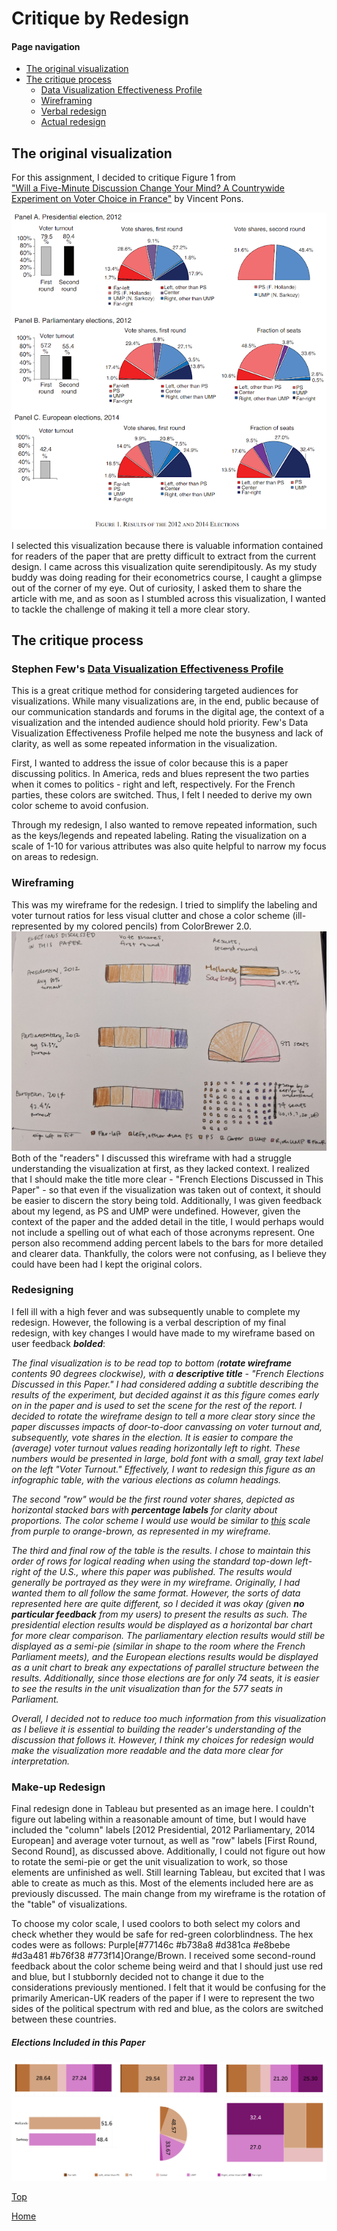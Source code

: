 # Critique by Redesign
#### Page navigation
* [The original visualization](/TSWDPortfolio/critique2.html#the-original-visualization)
* [The critique process](/TSWDPortfolio/critique2.html#the-critique-process)
   * [Data Visualization Effectiveness Profile](/TSWDPortfolio/critique2.html#stephen-fews-data-visualization-effectiveness-profile)
   * [Wireframing](/TSWDPortfolio/critique2.html#wireframing)
   * [Verbal redesign](/TSWDPortfolio/critique2.html#redesigning)
   * [Actual redesign](/TSWDPortfolio/critique2.html#make-up-redesigning)

## The original visualization
For this assignment, I decided to critique Figure 1 from  
["Will a Five-Minute Discussion Change Your Mind? A Countrywide Experiment on Voter Choice in France"](https://www.hbs.edu/faculty/Publication%20Files/aer.20160524.compressed_421e1937-b6c3-46de-ab46-03c207264cf6.pdf) by Vincent Pons.

![Figure 1. Results of the 2012 and 2014 Elections](/figure1.png)

I selected this visualization because there is valuable information contained for readers of the paper that are pretty difficult to extract from the current design. I came across this visualization quite serendipitously. As my study buddy was doing reading for their econometrics course, I caught a glimpse out of the corner of my eye. Out of curiosity, I asked them to share the article with me, and as soon as I stumbled across this visualization, I wanted to tackle the challenge of making it tell a more clear story.


## The critique process
### Stephen Few's [Data Visualization Effectiveness Profile](http://www.perceptualedge.com/articles/visual_business_intelligence/data_visualization_effectiveness_profile.pdf)

This is a great critique method for considering targeted audiences for visualizations. While many visualizations are, in the end, public because of our communication standards and forums in the digital age, the context of a visualization and the intended audience should hold priority. Few's Data Visualization Effectiveness Profile helped me note the busyness and lack of clarity, as well as some repeated information in the visualization. 

First, I wanted to address the issue of color because this is a paper discussing politics. In America, reds and blues represent the two parties when it comes to politics - right and left, respectively. For the French parties, these colors are switched. Thus, I felt I needed to derive my own color scheme to avoid confusion.

Through my redesign, I also wanted to remove repeated information, such as the keys/legends and repeated labeling. Rating the visualization on a scale of 1-10 for various attributes was also quite helpful to narrow my focus on areas to redesign.


### Wireframing
This was my wireframe for the redesign. I tried to simplify the labeling and voter turnout ratios for less visual clutter and chose a color scheme (ill-represented by my colored pencils) from ColorBrewer 2.0. 
![Redesign Wireframe](/IMG_20191110_220249.jpg)
Both of the "readers" I discussed this wireframe with had a struggle understanding the visualization at first, as they lacked context. I realized that I should make the title more clear - "French Elections Discussed in This Paper" - so that even if the visualization was taken out of context, it should be easier to discern the story being told. Additionally, I was given feedback about my legend, as PS and UMP were undefined. However, given the context of the paper and the added detail in the title, I would perhaps would not include a spelling out of what each of those acronyms represent. One person also recommend adding percent labels to the bars for more detailed and clearer data. Thankfully, the colors were not confusing, as I believe they could have been had I kept the original colors.


### Redesigning
I fell ill with a high fever and was subsequently unable to complete my redesign. However, the following is a verbal description of my final redesign, with key changes I would have made to my wireframe based on user feedback **_bolded_**:

_The final visualization is to be read top to bottom (**rotate wireframe** contents 90 degrees clockwise), with a **descriptive title** - "French Elections Discussed in this Paper." I had considered adding a subtitle describing the results of the experiment, but decided against it as this figure comes early on in the paper and is used to set the scene for the rest of the report. I decided to rotate the wireframe design to tell a more clear story since the paper discusses impacts of door-to-door canvassing on voter turnout and, subsequently, vote shares in the election. It is easier to compare the (average) voter turnout values reading horizontally left to right. These numbers would be presented in large, bold font with a small, gray text label on the left "Voter Turnout." Effectively, I want to redesign this figure as an infographic table, with the various elections as column headings._

_The second "row" would be the first round voter shares, depicted as horizontal stacked bars with **percentage labels** for clarity about proportions. The color scheme I would use would be similar to [this](http://colorbrewer2.org/?type=diverging&scheme=PuOr&n=7) scale from purple to orange-brown, as represented in my wireframe._

_The third and final row of the table is the results. I chose to maintain this order of rows for logical reading when using the standard top-down left-right of the U.S., where this paper was published. The results would generally be portrayed as they were in my wireframe. Originally, I had wanted them to all follow the same format. However, the sorts of data represented here are quite different, so I decided it was okay (given **no particular feedback** from my users) to present the results as such. The presidential election results would be displayed as a horizontal bar chart for more clear comparison. The parliamentary election results would still be displayed as a semi-pie (similar in shape to the room where the French Parliament meets), and the European elections results would be displayed as a unit chart to break any expectations of parallel structure between the results. Additionally, since those elections are for only 74 seats, it is easier to see the results in the unit visualization than for the 577 seats in Parliament._

_Overall, I decided not to reduce too much information from this visualization as I believe it is essential to building the reader's understanding of the discussion that follows it. However, I think my choices for redesign would make the visualization more readable and the data more clear for interpretation._

### Make-up Redesign
Final redesign done in Tableau but presented as an image here. I couldn't figure out labeling within a reasonable amount of time, but I would have included the "column" labels [2012 Presidential, 2012 Parliamentary, 2014 European] and average voter turnout, as well as "row" labels [First Round, Second Round], as discussed above. Additionally, I could not figure out how to rotate the semi-pie or get the unit visualization to work, so those elements are unfinished as well. Still learning Tableau, but excited that I was able to create as much as this. Most of the elements included here are as previously discussed. The main change from my wireframe is the rotation of the "table" of visualizations.

To choose my color scale, I used coolors to both select my colors and check whether they would be safe for red-green colorblindness. The hex codes were as follows: Purple[#77146c #b738a8 #d381ca #e8bebe #d3a481 #b76f38 #773f14]Orange/Brown. I received some second-round feedback about the color scheme being weird and that I should just use red and blue, but I stubbornly decided not to change it due to the considerations previously mentioned. I felt that it would be confusing for the primarily American-UK readers of the paper if I were to represent the two sides of the political spectrum with red and blue, as the colors are switched between these countries.
##### Elections Included in this Paper
![redesigned viz](/dash2.png)

[Top](/TSWDPortfolio/critique2.html)

[Home](/TSWDPortfolio)
